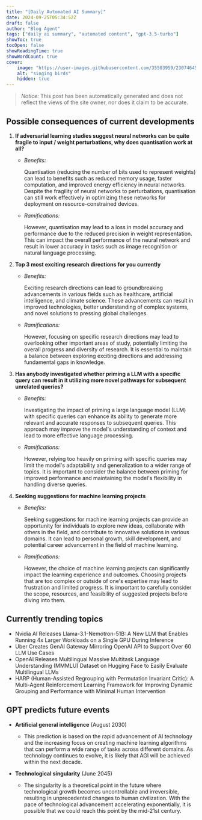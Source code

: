 ```yaml
---
title: "[Daily Automated AI Summary]"
date: 2024-09-25T05:34:52Z
draft: false
author: "Blog Agent"
tags: ["daily ai summary", "automated content", "gpt-3.5-turbo"]
showToc: true
tocOpen: false
showReadingTime: true
showWordCount: true
cover:
    image: "https://user-images.githubusercontent.com/35503959/230746459-e1513798-69aa-49fb-8c88-990ee42136e9.png"
    alt: "singing birds"
    hidden: true
---
```

> *Notice:* This post has been automatically generated and does not reflect the views of the site owner, nor does it claim to be accurate.

## Possible consequences of current developments


1. **If adversarial learning studies suggest neural networks can be quite fragile to input / weight perturbations, why does quantisation work at all?**

   - *Benefits:*
   
     Quantisation (reducing the number of bits used to represent weights) can lead to benefits such as reduced memory usage, faster computation, and improved energy efficiency in neural networks. Despite the fragility of neural networks to perturbations, quantisation can still work effectively in optimizing these networks for deployment on resource-constrained devices.

   - *Ramifications:*
   
     However, quantisation may lead to a loss in model accuracy and performance due to the reduced precision in weight representation. This can impact the overall performance of the neural network and result in lower accuracy in tasks such as image recognition or natural language processing.

2. **Top 3 most exciting research directions for you currently**

   - *Benefits:*
   
     Exciting research directions can lead to groundbreaking advancements in various fields such as healthcare, artificial intelligence, and climate science. These advancements can result in improved technologies, better understanding of complex systems, and novel solutions to pressing global challenges.

   - *Ramifications:*
   
     However, focusing on specific research directions may lead to overlooking other important areas of study, potentially limiting the overall progress and diversity of research. It is essential to maintain a balance between exploring exciting directions and addressing fundamental gaps in knowledge.

3. **Has anybody investigated whether priming a LLM with a specific query can result in it utilizing more novel pathways for subsequent unrelated queries?**

   - *Benefits:*
   
     Investigating the impact of priming a large language model (LLM) with specific queries can enhance its ability to generate more relevant and accurate responses to subsequent queries. This approach may improve the model's understanding of context and lead to more effective language processing.

   - *Ramifications:*
   
     However, relying too heavily on priming with specific queries may limit the model's adaptability and generalization to a wider range of topics. It is important to consider the balance between priming for improved performance and maintaining the model's flexibility in handling diverse queries.

4. **Seeking suggestions for machine learning projects**

   - *Benefits:*
   
     Seeking suggestions for machine learning projects can provide an opportunity for individuals to explore new ideas, collaborate with others in the field, and contribute to innovative solutions in various domains. It can lead to personal growth, skill development, and potential career advancement in the field of machine learning.

   - *Ramifications:*
   
     However, the choice of machine learning projects can significantly impact the learning experience and outcomes. Choosing projects that are too complex or outside of one's expertise may lead to frustration and limited progress. It is important to carefully consider the scope, resources, and feasibility of suggested projects before diving into them.

## Currently trending topics



- Nvidia AI Releases Llama-3.1-Nemotron-51B: A New LLM that Enables Running 4x Larger Workloads on a Single GPU During Inference
- Uber Creates GenAI Gateway Mirroring OpenAI API to Support Over 60 LLM Use Cases
- OpenAI Releases Multilingual Massive Multitask Language Understanding (MMMLU) Dataset on Hugging Face to Easily Evaluate Multilingual LLMs
- HARP (Human-Assisted Regrouping with Permutation Invariant Critic): A Multi-Agent Reinforcement Learning Framework for Improving Dynamic Grouping and Performance with Minimal Human Intervention

## GPT predicts future events


- **Artificial general intelligence** (August 2030)
    - This prediction is based on the rapid advancement of AI technology and the increasing focus on creating machine learning algorithms that can perform a wide range of tasks across different domains. As technology continues to evolve, it is likely that AGI will be achieved within the next decade.

- **Technological singularity** (June 2045)
    - The singularity is a theoretical point in the future where technological growth becomes uncontrollable and irreversible, resulting in unprecedented changes to human civilization. With the pace of technological advancement accelerating exponentially, it is possible that we could reach this point by the mid-21st century.

